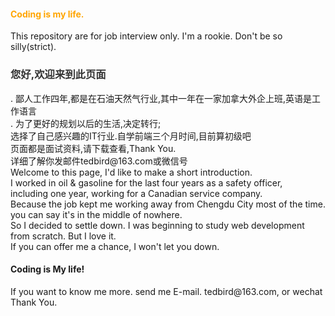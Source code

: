 <h4 style="color:orange">Coding is my life.</h4>
This repository are for job interview only. I'm a rookie. Don't be so silly(strict).<br />
<h3 style="color:#333">您好,欢迎来到此页面</h3>.
鄙人工作四年,都是在石油天然气行业,其中一年在一家加拿大外企上班,英语是工作语言<br />.
为了更好的规划以后的生活,决定转行;<br />
选择了自己感兴趣的IT行业.自学前端三个月时间,目前算初级吧<br />
页面都是面试资料,请下载查看,Thank You.<br />
详细了解你发邮件tedbird@163.com或微信号<span style="color:orange>"Ted_Zhong</span><br />
Welcome to this page,
I'd like to make a short introduction.<br />
I worked in oil & gasoline for the last four years as a safety officer, <br />
including one year, working for a Canadian service company.<br />
Because the job kept me working away from Chengdu City most of the time.<br />
you can say it's in the middle of nowhere.<br />
So I decided to settle down. I was beginning to study web development from scratch. But I love it. <br />
If you can offer me a chance, I won't let you down.<br />
<h4>Coding is My life!</h4>
If you want to know me more. send me E-mail. tedbird@163.com, or wechat <span style="color:orange>"Ted_Zhong</span><br />
Thank You.
